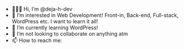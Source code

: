 - 🙋🏿‍♀️ Hi, I’m @deja-h-dev
- 👀 I’m interested in Web Development! Front-in, Back-end, Full-stack, WordPress etc. I want to learn it all!
- 🌱 I’m currently learning WordPress!
- 💞️ I’m not looking to collaborate on anything atm
- 📫 How to reach me: 
